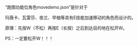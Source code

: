 “跑图功能位角色movedemo.json”是针对于

玛薇卡、瓦雷莎、夜兰、早柚等具有E技能加速移动的角色而设计的。

原理：先按W（不松）再按E（长按）之后到达目的地在松开W。

PS：一定要松开W！！！

